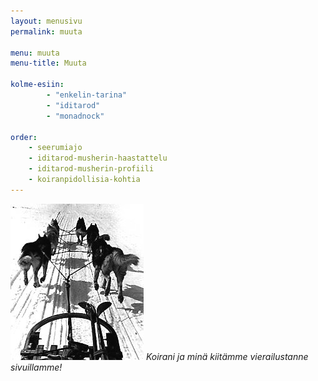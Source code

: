 ```yaml
---
layout: menusivu
permalink: muuta

menu: muuta
menu-title: Muuta

kolme-esiin:
        - "enkelin-tarina"
        - "iditarod"
        - "monadnock"
        
order: 
    - seerumiajo
    - iditarod-musherin-haastattelu
    - iditarod-musherin-profiili
    - koiranpidollisia-kohtia
---
```


![Kiitos](images/kuuhaukun-koiria/oldtouring.jpg)
*Koirani ja minä kiitämme vierailustanne sivuillamme!*

